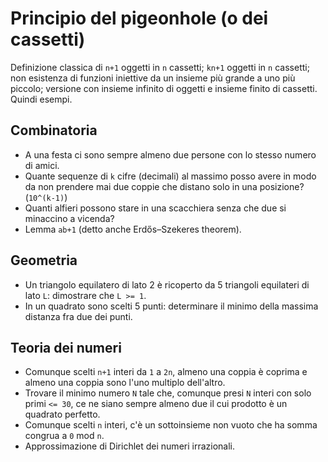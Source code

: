 # Principio del pigeonhole (o dei cassetti)

Definizione classica di `n+1` oggetti in `n` cassetti; `kn+1` oggetti in `n` cassetti; non esistenza di funzioni iniettive da un insieme più grande a uno più piccolo; versione con insieme infinito di oggetti e insieme finito di cassetti. Quindi esempi.


## Combinatoria

- A una festa ci sono sempre almeno due persone con lo stesso numero di amici.
- Quante sequenze di `k` cifre (decimali) al massimo posso avere in modo da non prendere mai due coppie che distano solo in una posizione? (`10^(k-1)`)
- Quanti alfieri possono stare in una scacchiera senza che due si minaccino a vicenda?
- Lemma `ab+1` (detto anche Erdős–Szekeres theorem).


## Geometria

- Un triangolo equilatero di lato 2 è ricoperto da 5 triangoli equilateri di lato `L`: dimostrare che `L >= 1`.
- In un quadrato sono scelti 5 punti: determinare il minimo della massima distanza fra due dei punti.


## Teoria dei numeri

- Comunque scelti `n+1` interi da `1` a `2n`, almeno una coppia è coprima e almeno una coppia sono l'uno multiplo dell'altro.
- Trovare il minimo numero `N` tale che, comunque presi `N` interi con solo primi `<= 30`, ce ne siano sempre almeno due il cui prodotto è un quadrato perfetto.
- Comunque scelti `n` interi, c'è un sottoinsieme non vuoto che ha somma congrua a `0` mod `n`.
- Approssimazione di Dirichlet dei numeri irrazionali.
